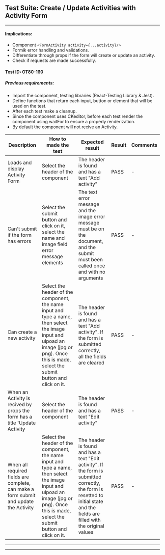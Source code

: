 ## Test Suite:  Create / Update Activities with Activity Form 
----

#### Implications:
- Component ```<FormActivity activity={...activity}/>```
- Formik error handling and validations.
- Differentiate through props if the form will create or update an activity.
- Check if requests are made successfully.

#### Test ID: OT80-160

##### Previous requirements:
- Import the component, testing libraries (React-Testing Library & Jest).
- Define functions that return each input, button or element that will be used on the test.
- After each test make a cleanup.
- Since the component uses CKeditor, before each test render the component using waitFor to ensure a properly renderization.
- By default the component will not recive an Activity.


| Description | How to made the test | Expected result | Result | Comments |
| ------ | ------ | ------ | ------ | ------ |
| Loads and display Activity Form | Select the header of the component | The header is found and has a text "Add activity" | PASS | - |
| Can't submit if the form has errors | Select the submit button and click on it, select the name and image field error message elements | The text error message and the image error message must be on the document, and the submit must been called once and with no arguments  | PASS | - |
| Can create a new activity | Select the header of the component, the name input and type a name, then select the image input and ulpoad an image (jpg or png). Once this is made, select the submit button and click on it. | The header is found and has a text "Add activity". If the form is submitted correctly, all the fields are cleared | PASS | - |
| When an Activity is recived by props the form has a title 'Update Activity | Select the header of the component | The header is found and has a text "Edit activity" | PASS | - |
| When all required fields are complete, can make a form submit and update the Activity | Select the header of the component, the name input and type a name, then select the image input and ulpoad an image (jpg or png). Once this is made, select the submit button and click on it. | The header is found and has a text "Edit activity". If the form is submitted correctly, the form is resetted to initial state and the fields are filled with the original values | PASS | - |

-----
-----
